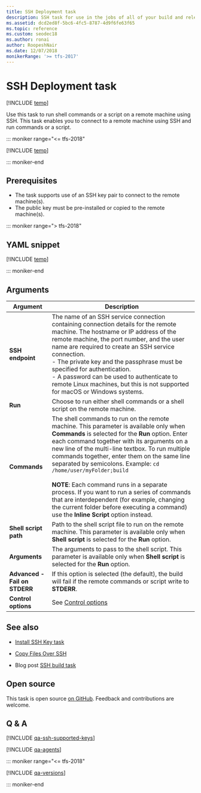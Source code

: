 ```yaml
---
title: SSH Deployment task
description: SSH task for use in the jobs of all of your build and release pipelines in Azure Pipelines and Team Foundation Server (TFS)
ms.assetid: dcd2ed8f-5bc6-4fc5-8787-4d9f6fe63f65
ms.topic: reference
ms.custom: seodec18
ms.author: ronai
author: RoopeshNair
ms.date: 12/07/2018
monikerRange: '>= tfs-2017'
---
```


# SSH Deployment task

[!INCLUDE [temp](../../includes/version-tfs-2017-rtm.md)]

Use this task to run shell commands or a script on a remote machine using SSH.
This task enables you to connect to a remote machine using SSH and run commands or a script.

::: moniker range="<= tfs-2018"

[!INCLUDE [temp](../../includes/concept-rename-note.md)]

::: moniker-end

## Prerequisites

- The task supports use of an SSH key pair to connect to the remote machine(s).
- The public key must be pre-installed or copied to the remote machine(s).

::: moniker range="> tfs-2018"

## YAML snippet

[!INCLUDE [temp](../includes/yaml/SshV0.md)]

::: moniker-end

## Arguments

| Argument                      | Description                                                                                                                                                                                                                                                                                                                                                                                                                                                                                                                                                                                                   |
| ----------------------------- | ------------------------------------------------------------------------------------------------------------------------------------------------------------------------------------------------------------------------------------------------------------------------------------------------------------------------------------------------------------------------------------------------------------------------------------------------------------------------------------------------------------------------------------------------------------------------------------------------------------- |
| **SSH endpoint**              | The name of an SSH service connection containing connection details for the remote machine. The hostname or IP address of the remote machine, the port number, and the user name are required to create an SSH service connection.<br />- The private key and the passphrase must be specified for authentication.<br />- A password can be used to authenticate to remote Linux machines, but this is not supported for macOS or Windows systems.                                                                                                                                                            |
| **Run**                       | Choose to run either shell commands or a shell script on the remote machine.                                                                                                                                                                                                                                                                                                                                                                                                                                                                                                                                  |
| **Commands**                  | The shell commands to run on the remote machine. This parameter is available only when **Commands** is selected for the **Run** option. Enter each command together with its arguments on a new line of the multi-line textbox. To run multiple commands together, enter them on the same line separated by semicolons. Example: `cd /home/user/myFolder;build`<br /><br />**NOTE**: Each command runs in a separate process. If you want to run a series of commands that are interdependent (for example, changing the current folder before executing a command) use the **Inline Script** option instead. |
| **Shell script path**         | Path to the shell script file to run on the remote machine. This parameter is available only when **Shell script** is selected for the **Run** option.                                                                                                                                                                                                                                                                                                                                                                                                                                                        |
| **Arguments**                 | The arguments to pass to the shell script. This parameter is available only when **Shell script** is selected for the **Run** option.                                                                                                                                                                                                                                                                                                                                                                                                                                                                         |
| **Advanced - Fail on STDERR** | If this option is selected (the default), the build will fail if the remote commands or script write to **STDERR**.                                                                                                                                                                                                                                                                                                                                                                                                                                                                                           |
| **Control options**           | See [Control options](../../process/tasks.md#controloptions)                                                                                                                                                                                                                                                                                                                                                                                                                                                                                                                                                  |

## See also

- [Install SSH Key task](../utility/install-ssh-key.md)

- [Copy Files Over SSH](copy-files-over-ssh.md)

- Blog post [SSH build task](https://devblogs.microsoft.com/devops/ssh-build-task/)

## Open source

This task is open source [on GitHub](https://github.com/Microsoft/azure-pipelines-tasks). Feedback and contributions are welcome.

## Q & A

<!-- BEGINSECTION class="md-qanda" -->

[!INCLUDE [qa-ssh-supported-keys](../includes/qa-ssh-supported-keys.md)]

[!INCLUDE [qa-agents](../../includes/qa-agents.md)]

::: moniker range="<= tfs-2018"

[!INCLUDE [qa-versions](../../includes/qa-versions.md)]

::: moniker-end

<!-- ENDSECTION -->
